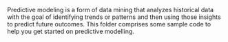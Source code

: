 Predictive modeling is a form of data mining that analyzes historical data with the goal of identifying trends or patterns and then using those 
insights to predict future outcomes.
This folder comprises some sample code to help you get started on predictive modelling.
